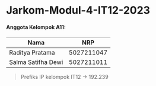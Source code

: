 # Jarkom-Modul-4-IT12-2023

#### Anggota Kelompok A11:

| Nama                   | NRP        |
| ---------------------- | ---------- |
| Raditya Pratama        | 5027211047 |
| Salma Satifha Dewi     | 5027211011 |

> Prefiks IP kelompok IT12 -> 192.239

